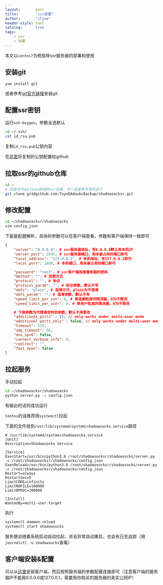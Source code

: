 ```yaml
---
layout:       post
title:        "ssr部署"
author:       "ilyee"
header-style: text
catalog:      true
tags:
    - ssr
    - 部署
---
```


本文以`centos7`为例指导ssr服务器的部署和使用

## 安装git

`yum install git`

或者参考[git官方链接](https://git-scm.com/book/zh/v2/%E8%B5%B7%E6%AD%A5-%E5%AE%89%E8%A3%85-Git)安装git

## 配置ssr密钥

运行`ssh-keygen`，参数全选默认

```bash
cd ~/.ssh/
cat id_rsa.pub
```

复制`id_rsa.pub`公钥内容

在[这里](https://github.com/settings/keys)将复制的公钥配置给github

## 拉取ssr的github仓库

```bash
cd ~
# 这里也可以clone其他的ssr仓库，不一定是本文写的这个
git clone git@github.com:ToyoDAdoubiBackup/shadowsocksr.git
```

## 修改配置

```bash
cd ~/shadowsocksr/shadowsocks
vim config.json
```

下面是配置解析，具体的参数可以在客户端查看，参数和客户端保持一致即可

```json
{
    "server": "0.0.0.0", # ssr服务器地址，写0.0.0.0默认用本机IP
    "server_port": 2695, # ssr服务器端口，用未被占用的端口即可
    "local_address": "127.0.0.1", # 本机地址，写127.0.0.1即可
    "local_port": 1080, # 本机端口，用未被占用的端口即可

    "password": "test", # ssr客户端连接服务器的密码
    "method": "", # 加密方式
    "protocol": "", # 协议
    "protocol_param": "", # 协议参数，默认不写
    "obfs": "plain", # 混淆方式，plain为不混淆
    "obfs_param": "", # 混淆参数，默认不写
    "speed_limit_per_con": 0, # 单连接粒度的限流器，0为不限流
    "speed_limit_per_user": 0, # 单用户粒度的限流器，0为不限流

    # 下面参数为代理请求时的参数，默认不用更改
    "additional_ports" : {}, // only works under multi-user mode
    "additional_ports_only" : false, // only works under multi-user mode
    "timeout": 120,
    "udp_timeout": 60,
    "dns_ipv6": false,
    "connect_verbose_info": 0,
    "redirect": "",
    "fast_open": false
}
```

## 拉起服务

手动拉起

```bash
cd ~/shadowsocksr/shadowsocks
python server.py -c config.json
```

有输出的话则成功运行

`Centos`的话推荐用`systemctl`拉起

下面的文件放到`/usr/lib/systemd/system/shadowsocks.service`路径

```service
# /usr/lib/systemd/system/shadowsocks.service
[Unit]
Description=Shadowsocks Service

[Service]
ExecStart=/usr/bin/python3.6 /root/shadowsocksr/shadowsocks/server.py -c /root/shadowsocksr/shadowsocks/config.json
ExecReload=/usr/bin/python3.6 /root/shadowsocksr/shadowsocks/server.py -c /root/shadowsocksr/shadowsocks/config.json
Restart=always
RestartSec=5
LimitCORE=infinity
LimitNOFILE=100000
LimitNPROC=100000

[Install]
WantedBy=multi-user.target
```

执行

```bash
systemctl daemon-reload
systemctl start shadowsocks
```

服务便会随着系统启动自动拉起，并且异常自动重启，也会有日志追踪（用`journalctl -u shadowsocks`查看）

## 客户端安装&配置

可以从[这里](https://github.com/shadowsocksrr/shadowsocksr-csharp/releases)安装客户端，然后按照服务端的参数配置连接即可（注意客户端的服务器IP不能用0.0.0.0或127.0.0.1，需要用你购买的服务器的真实公网IP）
